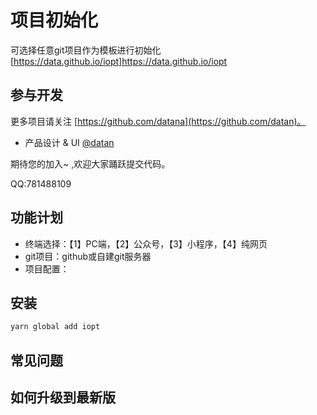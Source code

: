 # 项目初始化
可选择任意git项目作为模板进行初始化 [https://data.github.io/iopt]https://data.github.io/iopt

## 参与开发

更多项目请关注 [https://github.com/datana](https://github.com/datan)。

- 产品设计 & UI [@datan](https://github.com/datan)

期待您的加入~ ,欢迎大家踊跃提交代码。

QQ:781488109

## 功能计划

- 终端选择：【1】PC端，【2】公众号，【3】小程序，【4】纯网页
- git项目：github或自建git服务器
- 项目配置：


## 安装

```bash
yarn global add iopt
```

## 常见问题


## 如何升级到最新版


